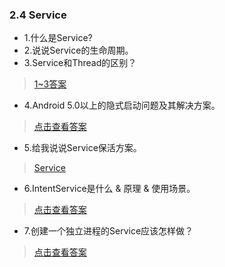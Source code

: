 ### 2.4 Service

- 1.什么是Service?
- 2.说说Service的生命周期。
- 3.Service和Thread的区别？

> [1~3答案](https://blog.csdn.net/clandellen/article/details/79276411)

- 4.Android 5.0以上的隐式启动问题及其解决方案。

> [点击查看答案](https://www.cnblogs.com/momoshengxiao/p/6442380.html)

- 5.给我说说Service保活方案。

> [Service](https://www.cnblogs.com/blosaa/p/9530625.html)

- 6.IntentService是什么 & 原理 & 使用场景。

> [点击查看答案](https://blog.csdn.net/ClAndEllen/article/details/79346624)

- 7.创建一个独立进程的Service应该怎样做？

> [点击查看答案](https://www.jianshu.com/p/4a83becd758e)